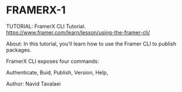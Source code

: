 # FRAMERX-1
TUTORIAL: FramerX CLI Tutorial. https://www.framer.com/learn/lesson/using-the-framer-cli/


About: In this tutorial, you’ll learn how to use the Framer CLI to publish packages.

FramerX CLI exposes four commands:

Authenticate,
Buid,
Publish,
Version,
Help,


Author: Navid Tavalaei
